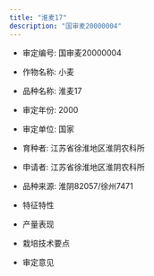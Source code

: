 ```yaml
---
title: "淮麦17"
description: "国审麦20000004"
---
```

* 审定编号:  国审麦20000004

*  作物名称:  小麦

*  品种名称:  淮麦17

*  审定年份:  2000

*  审定单位:  国家

* 育种者:  江苏省徐淮地区淮阴农科所

*  申请者:  江苏省徐淮地区淮阴农科所

*  品种来源:  淮阴82057/徐州7471

*  特征特性


*  产量表现


*  栽培技术要点


*  审定意见

